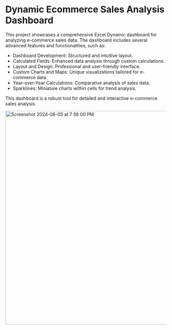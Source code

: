 # Dynamic Ecommerce Sales Analysis Dashboard
This project showcases a comprehensive Excel Dynamic dashboard for analyzing e-commerce sales data. The dashboard includes several advanced features and functionalities, such as:

- Dashboard Development: Structured and intuitive layout.
- Calculated Fields: Enhanced data analysis through custom calculations.
- Layout and Design: Professional and user-friendly interface.
- Custom Charts and Maps: Unique visualizations tailored for e-commerce data.
- Year-over-Year Calculations: Comparative analysis of sales data.
- Sparklines: Miniature charts within cells for trend analysis.

This dashboard is a robust tool for detailed and interactive e-commerce sales analysis.

<img width="665" alt="Screenshot 2024-06-05 at 7 56 00 PM" src="https://github.com/devshah7543/Ecommerce-Sales-Analysis/assets/66408182/167c1a24-a2bd-43df-8664-f76455017a96">
